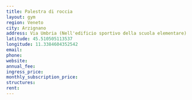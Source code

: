 ```yaml
---
title: Palestra di roccia
layout: gym
region: Veneto
city: Arzignano
address: Via Umbria (Nell'edificio sportivo della scuola elementare)
latitude: 45.510505113537
longitude: 11.3384604352542
email: 
phone: 
website: 
annual_fee: 
ingress_price: 
monthly_subscription_price: 
structures: 
rent: 
---
```


